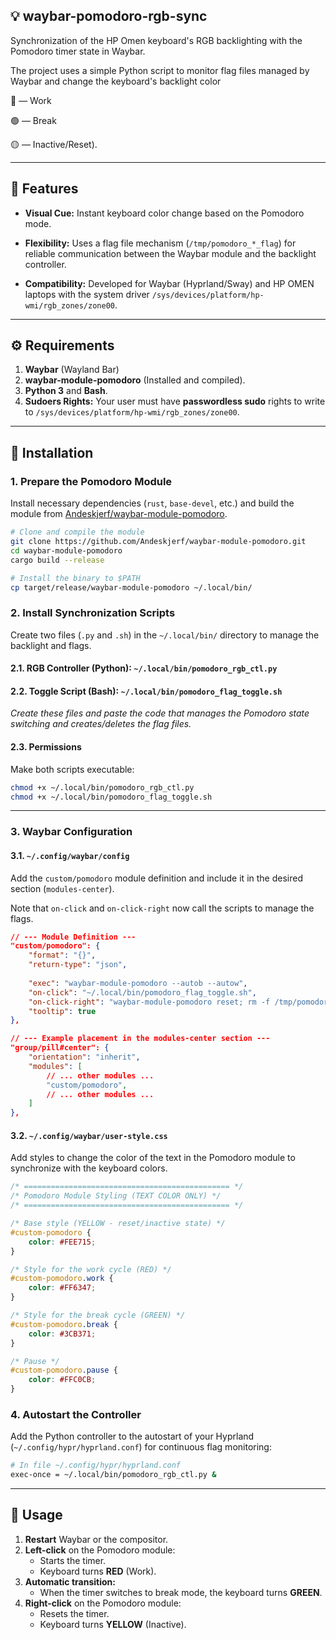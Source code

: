 ## 💡 waybar-pomodoro-rgb-sync
Synchronization of the HP Omen keyboard's RGB backlighting with the Pomodoro timer state in Waybar.

The project uses a simple Python script to monitor flag files managed by Waybar and change the keyboard's backlight color

🔴 — Work

🟢 — Break

🟡 — Inactive/Reset).

-----

## 🚀 Features

  * **Visual Cue:** Instant keyboard color change based on the Pomodoro mode.
    
  * **Flexibility:** Uses a flag file mechanism (`/tmp/pomodoro_*_flag`) for reliable communication between the Waybar module and the backlight controller.
    
  * **Compatibility:** Developed for Waybar (Hyprland/Sway) and HP OMEN laptops with the system driver `/sys/devices/platform/hp-wmi/rgb_zones/zone00`.

-----

## ⚙️ Requirements

1.  **Waybar** (Wayland Bar)
2.  **waybar-module-pomodoro** (Installed and compiled).
3.  **Python 3** and **Bash**.
4.  **Sudoers Rights:** Your user must have **passwordless sudo** rights to write to `/sys/devices/platform/hp-wmi/rgb_zones/zone00`.

-----

## 💾 Installation

### 1\. Prepare the Pomodoro Module

Install necessary dependencies (`rust`, `base-devel`, etc.) and build the module from [Andeskjerf/waybar-module-pomodoro](https://github.com/Andeskjerf/waybar-module-pomodoro).

```bash
# Clone and compile the module
git clone https://github.com/Andeskjerf/waybar-module-pomodoro.git
cd waybar-module-pomodoro
cargo build --release

# Install the binary to $PATH
cp target/release/waybar-module-pomodoro ~/.local/bin/
```

### 2\. Install Synchronization Scripts

Create two files (`.py` and `.sh`) in the `~/.local/bin/` directory to manage the backlight and flags.

#### 2.1. RGB Controller (Python): `~/.local/bin/pomodoro_rgb_ctl.py`

#### 2.2. Toggle Script (Bash): `~/.local/bin/pomodoro_flag_toggle.sh`

*Create these files and paste the code that manages the Pomodoro state switching and creates/deletes the flag files.*

#### 2.3. Permissions

Make both scripts executable:

```bash
chmod +x ~/.local/bin/pomodoro_rgb_ctl.py
chmod +x ~/.local/bin/pomodoro_flag_toggle.sh
```

-----

### 3\. Waybar Configuration

#### 3.1. `~/.config/waybar/config`

Add the `custom/pomodoro` module definition and include it in the desired section (`modules-center`).

Note that `on-click` and `on-click-right` now call the scripts to manage the flags.

```json
// --- Module Definition ---
"custom/pomodoro": {
    "format": "{}",
    "return-type": "json",
    
    "exec": "waybar-module-pomodoro --autob --autow",
    "on-click": "~/.local/bin/pomodoro_flag_toggle.sh",
    "on-click-right": "waybar-module-pomodoro reset; rm -f /tmp/pomodoro_work_flag /tmp/pomodoro_break_flag /tmp/pomodoro_pause_flag",
    "tooltip": true
},

// --- Example placement in the modules-center section ---
"group/pill#center": {
    "orientation": "inherit",
    "modules": [
        // ... other modules ...
        "custom/pomodoro", 
        // ... other modules ...
    ]
},
```

#### 3.2. `~/.config/waybar/user-style.css`

Add styles to change the color of the text in the Pomodoro module to synchronize with the keyboard colors.

```css
/* ============================================== */
/* Pomodoro Module Styling (TEXT COLOR ONLY) */
/* ============================================== */

/* Base style (YELLOW - reset/inactive state) */
#custom-pomodoro { 
    color: #FEE715; 
}

/* Style for the work cycle (RED) */
#custom-pomodoro.work { 
    color: #FF6347; 
}

/* Style for the break cycle (GREEN) */
#custom-pomodoro.break { 
    color: #3CB371; 
}

/* Pause */
#custom-pomodoro.pause {
    color: #FFC0CB;
}
```

### 4\. Autostart the Controller

Add the Python controller to the autostart of your Hyprland (`~/.config/hypr/hyprland.conf`) for continuous flag monitoring:

```bash
# In file ~/.config/hypr/hyprland.conf
exec-once = ~/.local/bin/pomodoro_rgb_ctl.py &
```

-----

## 🚀 Usage

1.  **Restart** Waybar or the compositor.
2.  **Left-click** on the Pomodoro module:
      * Starts the timer.
      * Keyboard turns **RED** (Work).
3.  **Automatic transition:**
      * When the timer switches to break mode, the keyboard turns **GREEN**.
4.  **Right-click** on the Pomodoro module:
      * Resets the timer.
      * Keyboard turns **YELLOW** (Inactive).
